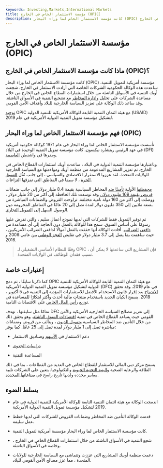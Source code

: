 ```yaml
---
keywords: Investing,Markets,International Markets
title: مؤسسة الاستثمار الخاص في الخارج (OPIC)
description: كانت مؤسسة الاستثمار الخاص لما وراء البحار (OPIC) وكالة حكومية أمريكية تساعد الشركات التي تتطلع إلى الاستثمار في الخارج.
---
```


# مؤسسة الاستثمار الخاص في الخارج (OPIC)
## ماذا كانت مؤسسة الاستثمار الخاص في الخارج (OPIC)؟

كانت مؤسسة الاستثمار الخاص لما وراء البحار (OPIC) مؤسسة أمريكية لتمويل التنمية. ساعدت هذه الوكالة الحكومية الشركات الخاصة التي أرادت الاستثمار في الخارج. شجعت أوبك التنمية في الأسواق الناشئة من خلال استثمارات القطاع الخاص في الخارج من خلال مساعدة الشركات على تحليل [وإدارة المخاطر](/riskmanagement) مع تشجيع التنمية في الأسواق الناشئة. وقد ساعد ذلك الوكالة على تعزيز السياسة الخارجية للبلاد وأهداف الأمن القومي.

[توحيد](/consolidation) OPIC مع هيئة ائتمان التنمية التابعة للوكالة الأمريكية للتنمية الدولية (USAID) لتشكيل مؤسسة تمويل التنمية الدولية الأمريكية في عام 2019.

## فهم مؤسسة الاستثمار الخاص لما وراء البحار (OPIC)

تأسست مؤسسة الاستثمار الخاص لما وراء البحار في عام 1971 كوكالة حكومية أمريكية في عهد الرئيس ريتشارد نيكسون. كانت مؤسسة تمويل التنمية الوحيدة في البلاد (DFI) ومقرها في واشنطن [العاصمة](/private-sector).

وباعتبارها مؤسسة التنمية الدولية في البلاد ، ساعدت أوبك استثمارات القطاع الخاص في الخارج. تم تعزيز المشاريع المدعومة من منظمة أوبك ومواءمتها مع السياسة الخارجية للولايات المتحدة. لقد عززوا الاستقرار الاقتصادي والسياسي ، إلى جانب مُثُل [السوق الحرة](/freemarket) ، لا سيما في المناطق التي تمزقها النزاعات.

[محفظتها](/portfolio) الأولية [تأمينًا ضد](/insurance) المخاطر السياسية بقيمة 8.4 مليار دولار إلى جانب ضمانات [قروض بقيمة 169 مليون دولار.](/loan) وقد توسعت تلك الحافظة إلى أكثر من 20 مليار دولار ، ووصلت إلى أكثر من 160 دولة نامية مختلفة. تراوحت القروض والضمانات المباشرة من بضعة ملايين إلى 350 مليون دولار لمدة تصل إلى 20 عامًا في المناطق المحرومة دون الوصول السهل إلى [التمويل التجاري](/commercial-loan).

تم توفير التمويل فقط للشركات التي لديها نموذج أعمال سليم ، والتي تفرض عليها رسومًا على أساس السوق. سمح هذا للوكالة بالعمل دون الحاجة إلى أي مساعدة من [دافعي](/taxpayer) [الضرائب](/taxpayer). أفادت الوكالة أنها حققت بالفعل أموالًا لدافعي الضرائب الأمريكيين ، حيث ساهمت بما يصل إلى 3.7 مليار دولار في تقليص [العجز الوطني](/deficit) بين عامي 2006 و 2016.

> وفقًا للنظام الأساسي التشغيلي لـ OPIC ، فإن المشاريع التي ساعدتها لا يمكن أن تسبب فقدان الوظائف في الولايات المتحدة.

>

## إعتبارات خاصة

كما ذكرنا سابقًا ، تم دمج OPIC مع هيئة ائتمان التنمية التابعة للوكالة الأمريكية للتنمية الدولية لتشكيل مؤسسة تمويل التنمية الدولية الأمريكية (DFC) في عام 2019. وقد تحقق [الاندماج](/merger) بعد إقرار قانون الاستخدام الأفضل للاستثمارات المؤدية إلى التنمية في 5 أكتوبر ، 2018. يسمح الكيان الجديد باستخدام منتجات مالية أحدث وأكثر ابتكارًا للمساعدة في توزيع [رأس المال الخاص](/capital) على الاقتصادات النامية.

تمامًا مثل سابقتها ، تهدف DFC إلى تعزيز مصالح السياسة الخارجية الأمريكية والأمن القومي حيث يساعد القطاع الخاص في تنمية [اقتصادات السوق الناشئة](/emergingmarketeconomy). وهو يحقق ذلك من خلال التأمين ضد المخاطر السياسية [وتمويل الديون](/debtfinancing) ، ويتألف من قروض وضمانات مباشرة تصل إلى 1 مليار دولار لمدة تصل إلى 25 عامًا. كما يوفر:

- دعم الاستثمار في [الأسهم](/equity) وصناديق الاستثمار

- [دراسات الجدوى](/feasibility-study)

- المساعدة التقنية

يسمح مركز دبي المالي للاستثمار للقطاع الخاص في العديد من القطاعات ، بما في ذلك الطاقة والرعاية الصحية [والبنية التحتية الحيوية](/infrastructure) والتكنولوجيا. يتعين على الشركات تلبية معايير محددة ولديها تاريخ راسخ في [صناعاتها المحددة](/industry).

## يسلط الضوء

- اندمجت الوكالة مع هيئة ائتمان التنمية التابعة للوكالة الأمريكية للتنمية الدولية في عام 2019 لتشكيل مؤسسة تمويل التنمية الدولية الأمريكية.

- قدمت الوكالة التأمين ضد المخاطر وضمانات القروض للشركات التي لديها خطط عمل سليمة.

- كانت مؤسسة الاستثمار الخاص لما وراء البحار مؤسسة أمريكية لتمويل التنمية.

- شجع التنمية في الأسواق الناشئة من خلال استثمارات القطاع الخاص في الخارج ، وخاصة في الأسواق الناشئة.

- دعمت منظمة أوبيك المشاريع التي عززت وتتماشى مع السياسة الخارجية للولايات المتحدة ، مما عزز مصالح الأمن القومي للبلاد.


